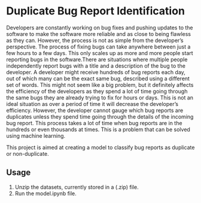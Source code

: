 # Duplicate Bug Report Identification


Developers are constantly working on bug fixes and pushing updates to the software to make the software more reliable and as close to being flawless as they can. However, the process is not as simple from the developer’s perspective. The process of fixing bugs can take anywhere between just a few hours to a few days. This only scales up as more and more people start reporting bugs in the software.There are situations where multiple people independently report bugs with a title and a description of the bug to the developer. A developer might receive hundreds of bug reports each day, out of which many can be the exact same bug, described using a different set of words. This might not seem like a big problem, but it definitely affects the efficiency of the developers as they spend a lot of time going through the same bugs they are already trying to fix for hours or days. This is not an ideal situation as over a period of time it will decrease the developer’s efficiency. However, the developer cannot gauge which bug reports are duplicates unless they spend time going through the details of the incoming bug report. This process takes a lot of time when bug reports are in the hundreds or even thousands at times. This is a problem that can be solved using machine learning.

This project is aimed at creating a model to classify bug reports as duplicate or non-duplicate.

## Usage

1. Unzip the datasets, currently stored in a (.zip) file. 
3. Run the model.ipynb file.
